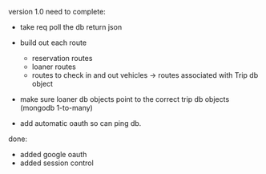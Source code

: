 version 1.0
need to complete:
- take req poll the db return json
- build out each route
    - reservation routes
    - loaner routes
    - routes to check in and out vehicles -> routes associated with Trip db object

- make sure loaner db objects point to the correct trip db objects (mongodb 1-to-many)
- add automatic oauth so can ping db.




done: 
- added google oauth
- added session control